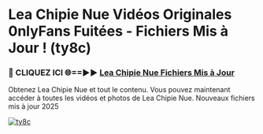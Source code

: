 # Lea Chipie Nue Vidéos Originales 0nlyFans Fuitées - Fichiers Mis à Jour ! (ty8c)

<h3>🔴 CLIQUEZ ICI 🌐==►► <a href="https://tinyurl.com/2pmr4ezf" rel="nofollow">Lea Chipie Nue Fichiers Mis à Jour</a></h3>

Obtenez Lea Chipie Nue et tout le contenu. Vous pouvez maintenant accéder à toutes les vidéos et photos de Lea Chipie Nue. Nouveaux fichiers mis à jour 2025

[![ty8c](https://i.imgur.com/6SNvagu.gif)](https://tinyurl.com/2pmr4ezf)
